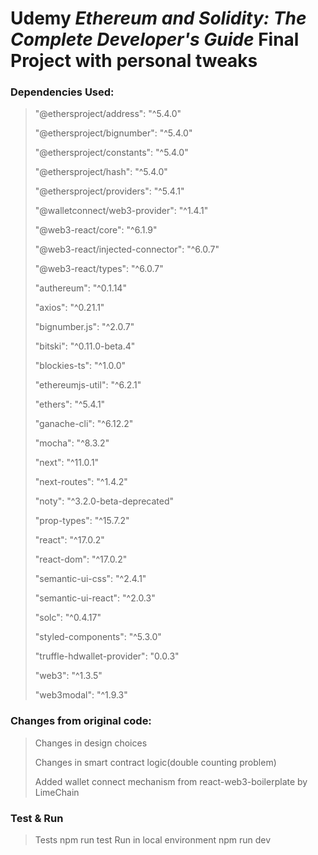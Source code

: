 # Udemy _**Ethereum and Solidity: The Complete Developer's Guide**_ Final Project with personal tweaks

### Dependencies Used:

> "@ethersproject/address": "^5.4.0"
>
> "@ethersproject/bignumber": "^5.4.0"
>
> "@ethersproject/constants": "^5.4.0"
>
> "@ethersproject/hash": "^5.4.0"
>
> "@ethersproject/providers": "^5.4.1"
>
> "@walletconnect/web3-provider": "^1.4.1"
>
> "@web3-react/core": "^6.1.9"
>
> "@web3-react/injected-connector": "^6.0.7"
>
> "@web3-react/types": "^6.0.7"
>
> "authereum": "^0.1.14"
>
> "axios": "^0.21.1"
>
> "bignumber.js": "^2.0.7"
>
> "bitski": "^0.11.0-beta.4"
>
> "blockies-ts": "^1.0.0"
>
> "ethereumjs-util": "^6.2.1"
>
> "ethers": "^5.4.1"
>
> "ganache-cli": "^6.12.2"
>
> "mocha": "^8.3.2"
>
> "next": "^11.0.1"
>
> "next-routes": "^1.4.2"
>
> "noty": "^3.2.0-beta-deprecated"
>
> "prop-types": "^15.7.2"
>
> "react": "^17.0.2"
>
> "react-dom": "^17.0.2"
>
> "semantic-ui-css": "^2.4.1"
>
> "semantic-ui-react": "^2.0.3"
>
> "solc": "^0.4.17"
>
> "styled-components": "^5.3.0"
>
> "truffle-hdwallet-provider": "0.0.3"
>
> "web3": "^1.3.5"
>
> "web3modal": "^1.9.3"

### Changes from original code:

> Changes in design choices
>
> Changes in smart contract logic(double counting problem)
>
> Added wallet connect mechanism from react-web3-boilerplate by LimeChain

### Test & Run

> Tests
> npm run test
> Run in local environment
> npm run dev
